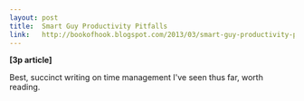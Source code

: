 ```yaml
---
layout: post
title:  Smart Guy Productivity Pitfalls
link:   http://bookofhook.blogspot.com/2013/03/smart-guy-productivity-pitfalls.html
---
```


**\[3p article\]**

Best, succinct writing on time management I've seen thus far, worth reading.